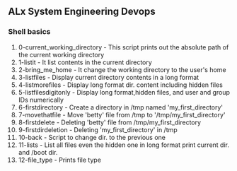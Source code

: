 ## ALx System Engineering Devops
### Shell basics
1. 0-current_working_directory - This script prints out the absolute path of the current working directory
2. 1-listit - It list contents in the current directory
3. 2-bring_me_home - It change the working directory to the user's home
4. 3-listfiles - Display current directory contents in a long format
5. 4-listmorefiles - Display long format dir. content including hidden files
6. 5-listfilesdigitonly - Display long format,hidden files, and user and group IDs numerically
7. 6-firstdirectory - Create a directory in /tmp named 'my_first_directory'
8. 7-movethatfile - Move 'betty' file from /tmp to '/tmp/my_first_directory'
9. 8-firstdelete - Deleting 'betty' file from /tmp/my_first_directory
10. 9-firstdirdeletion - Deleting 'my_first_directory' in /tmp
11. 10-back - Script to change dir. to the previous one
12. 11-lists - List all files even the hidden one in long format print current dir. and /boot dir.
13. 12-file_type - Prints file type
